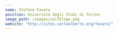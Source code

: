 ```yaml
---
name: Stefano Favaro
position: Università degli Studi di Torino
image_path: /images/uniTOlogo.png
website: "http://sites.carloalberto.org/favaro/"
---
```

